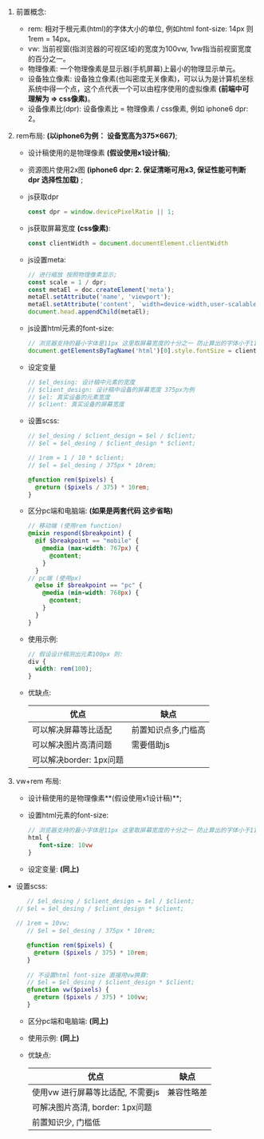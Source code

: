 1. 前置概念:

   - rem: 相对于根元素(html)的字体大小的单位, 例如html font-size: 14px 则 1rem = 14px。
   - vw: 当前视窗(指浏览器的可视区域)的宽度为100vw, 1vw指当前视窗宽度的百分之一。
   - 物理像素: 一个物理像素是显示器(手机屏幕)上最小的物理显示单元。
   - 设备独立像素: 设备独立像素(也叫密度无关像素)，可以认为是计算机坐标系统中得一个点，这个点代表一个可以由程序使用的虚拟像素 **(前端中可理解为 => css像素)**。
   - 设备像素比(dpr): 设备像素比 = 物理像素 / css像素, 例如 iphone6 dpr: 2。

2. rem布局:  **(以iphone6为例： 设备宽高为375×667)**;

   - 设计稿使用的是物理像素 **(假设使用x1设计稿)**;

   - 资源图片使用2x图  **(iphone6 dpr: 2. 保证清晰可用x3, 保证性能可判断dpr 选择性加载)** ;

   - js获取dpr

     ```javascript
     const dpr = window.devicePixelRatio || 1;
     ```

   - js获取屏幕宽度 **(css像素)**:

     ```javascript
     const clientWidth = document.documentElement.clientWidth
     ```

   - js设置meta:

     ```javascript
     // 进行缩放 按照物理像素显示;
     const scale = 1 / dpr;
     const metaEl = doc.createElement('meta');
     metaEl.setAttribute('name', 'viewport');
     metaEl.setAttribute('content', `width=device-width,user-scalable=no,initial-scale=${scale},maximum-scale=${scale},minimum-scale=${scale}`);
     document.head.appendChild(metaEl);
     ```

   - js设置html元素的font-size:

     ```javascript
     // 浏览器支持的最小字体是11px 这里取屏幕宽度的十分之一 防止算出的字体小于11px 导致html font-size 设置失败.
     document.getElementsByTagName('html')[0].style.fontSize = clientWidth / 10;
     ```

   - 设定变量

     ```scss
     // $el_desing: 设计稿中元素的宽度
     // $client_design: 设计稿中设备的屏幕宽度	375px为例
     // $el: 真实设备的元素宽度
     // $client: 真实设备的屏幕宽度
     ```
     
   - 设置scss:

     ```scss
     // $el_desing / $client_design = $el / $client;
     // $el = $el_desing / $client_design * $client;
     
     // 1rem = 1 / 10 * $client;
     // $el = $el_desing / 375px * 10rem;
     
     @function rem($pixels) {
       @return ($pixels / 375) * 10rem;
     }
     ```
     
   - 区分pc端和电脑端: **(如果是两套代码 这步省略)**

     ```scss
     // 移动端 (使用rem function)
     @mixin respond($breakpoint) {
       @if $breakpoint == "mobile" {
         @media (max-width: 767px) {
           @content;
         }
       }
     // pc端 (使用px)
       @else if $breakpoint == "pc" {
         @media (min-width: 768px) {
           @content;
         }
       }
     }
     ```

   - 使用示例:

     ```scss
     // 假设设计稿测出元素100px 则:
     div {
       width: rem(100);
     }
     ```

   - 优缺点: 

     | 优点                    | 缺点                |
     | ----------------------- | ------------------- |
     | 可以解决屏幕等比适配    | 前置知识点多,门槛高 |
     | 可以解决图片高清问题    | 需要借助js          |
     | 可以解决border: 1px问题 |                     |

3. vw+rem 布局:

   - 设计稿使用的是物理像素**(假设使用x1设计稿)**;

   - 设置html元素的font-size:

     ```scss
     // 浏览器支持的最小字体是11px 这里取屏幕宽度的十分之一 防止算出的字体小于11px 导致html font-size 设置失败.
     html {
     	font-size: 10vw
     }
     ```
   
   - 设定变量: **(同上)**
   
- 设置scss: 
  
  ```scss
     // $el_desing / $client_design = $el / $client;
  // $el = $el_desing / $client_design * $client;
     
  // 1rem = 10vw;
     // $el = $el_desing / 375px * 10rem;
  
     @function rem($pixels) {
       @return ($pixels / 375) * 10rem;
     }
     
     // 不设置html font-size 直接用vw换算:
     // $el = $el_desing / $client_design * $client;
     @function vw($pixels) {
       @return ($pixels / 375) * 100vw;
     }
  ```
  
   - 区分pc端和电脑端: **(同上)**
  
   - 使用示例: **(同上)**
  
   - 优缺点: 
  
     | 优点                              | 缺点       |
     | --------------------------------- | ---------- |
     | 使用vw 进行屏幕等比适配, 不需要js | 兼容性略差 |
     | 可解决图片高清, border: 1px问题   |            |
     | 前置知识少, 门槛低                |            |

